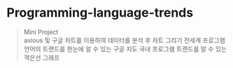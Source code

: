 Programming-language-trends
=============================
> Mini Project<br>
> axious 및 구글 차트를 이용하여 데이터를 분석 후 차트 그리기
> 전세계 프로그램 언어의 트랜드를 한눈에 알 수 있는 구글 지도
> 국내 프로그램 트랜드를 알 수 있는 꺽은선 그래프
